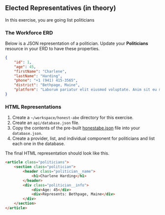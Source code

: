 ## Elected Representatives (in theory)

In this exercise, you are going list politicians

### The Workforce ERD

Below is a JSON representation of a politician. Update your  **Politicians** resource in your ERD to have these properties.

```json
{
    "id": 1,
    "age": 45,
    "firstName": "Charlene",
    "lastName": "Harding",
    "phone": "+1 (941) 415-3565",
    "district": "Bethpage, Maine",
    "platform": "Laborum pariatur elit eiusmod voluptate. Anim sit eu magna reprehenderit do ea reprehenderit minim eu non aliquip laboris reprehenderit sint. In quis occaecat exercitation mollit sunt ut Lorem irure aute occaecat pariatur. Do in Lorem laborum anim. Sit ipsum ut tempor reprehenderit elit. Magna ut aute laboris esse irure id. Reprehenderit aliquip dolore cupidatat cillum sunt consectetur consequat dolore ullamco do voluptate sunt."
}
```

### HTML Representations

1. Create a `~/workspace/honest-abe` directory for this exercise.
1. Create an `api/database.json` file.
1. Copy the contents of the pre-built [honestabe.json](./data/honestabe.json) file into your `database.json`.
1. Create a provider, list, and individual component for politicians and list each one in the database.

The final HTML representation should look like this.

```html
<article class="politicians">
    <section class="politician">
        <header class="politician__name">
            <h1>Charlene Harding</h1>
        </header>
        <div class="politician__info">
            <div>Age: 45</div>
            <div>Represents: Bethpage, Maine</div>
        </div>
    </section>
</article>
```